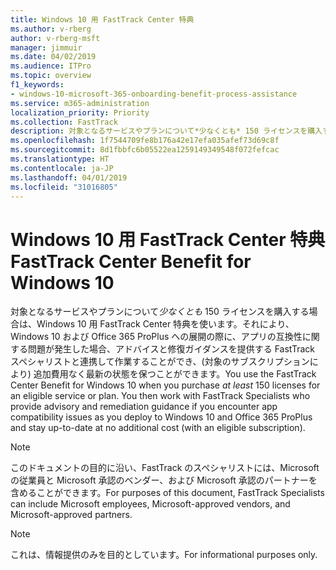 ```yaml
---
title: Windows 10 用 FastTrack Center 特典
ms.author: v-rberg
author: v-rberg-msft
manager: jimmuir
ms.date: 04/02/2019
ms.audience: ITPro
ms.topic: overview
f1_keywords:
- windows-10-microsoft-365-onboarding-benefit-process-assistance
ms.service: m365-administration
localization_priority: Priority
ms.collection: FastTrack
description: 対象となるサービスやプランについて*少なくとも* 150 ライセンスを購入する場合は、Windows 10 用 FastTrack Center 特典を利用できます。
ms.openlocfilehash: 1f7544709fe8b176a42e17efa035afef73d69c8f
ms.sourcegitcommit: 8d1fbbfc6b05522ea1259149349548f072fefcac
ms.translationtype: HT
ms.contentlocale: ja-JP
ms.lasthandoff: 04/01/2019
ms.locfileid: "31016805"
---
```

# <a name="fasttrack-center-benefit-for-windows-10"></a><span data-ttu-id="dc045-103">Windows 10 用 FastTrack Center 特典</span><span class="sxs-lookup"><span data-stu-id="dc045-103">FastTrack Center Benefit for Windows 10</span></span>

<span data-ttu-id="dc045-p101">対象となるサービスやプランについて*少なくとも* 150 ライセンスを購入する場合は、Windows 10 用 FastTrack Center 特典を使います。それにより、Windows 10 および Office 365 ProPlus への展開の際に、アプリの互換性に関する問題が発生した場合、アドバイスと修復ガイダンスを提供する FastTrack スペシャリストと連携して作業することができ、(対象のサブスクリプションにより) 追加費用なく最新の状態を保つことができます。</span><span class="sxs-lookup"><span data-stu-id="dc045-p101">You use the FastTrack Center Benefit for Windows 10 when you purchase  *at least*  150 licenses for an eligible service or plan. You then work with FastTrack Specialists who provide advisory and remediation guidance if you encounter app compatibility issues as you deploy to Windows 10 and Office 365 ProPlus and stay up-to-date at no additional cost (with an eligible subscription).</span></span> 
  
> [!NOTE]
> <span data-ttu-id="dc045-106">このドキュメントの目的に沿い、FastTrack のスペシャリストには、Microsoft の従業員と Microsoft 承認のベンダー、および Microsoft 承認のパートナーを含めることができます。</span><span class="sxs-lookup"><span data-stu-id="dc045-106">For purposes of this document, FastTrack Specialists can include Microsoft employees, Microsoft-approved vendors, and Microsoft-approved partners.</span></span> 
    
> [!NOTE]
> <span data-ttu-id="dc045-107">これは、情報提供のみを目的としています。</span><span class="sxs-lookup"><span data-stu-id="dc045-107">For informational purposes only.</span></span> 
  

  

 